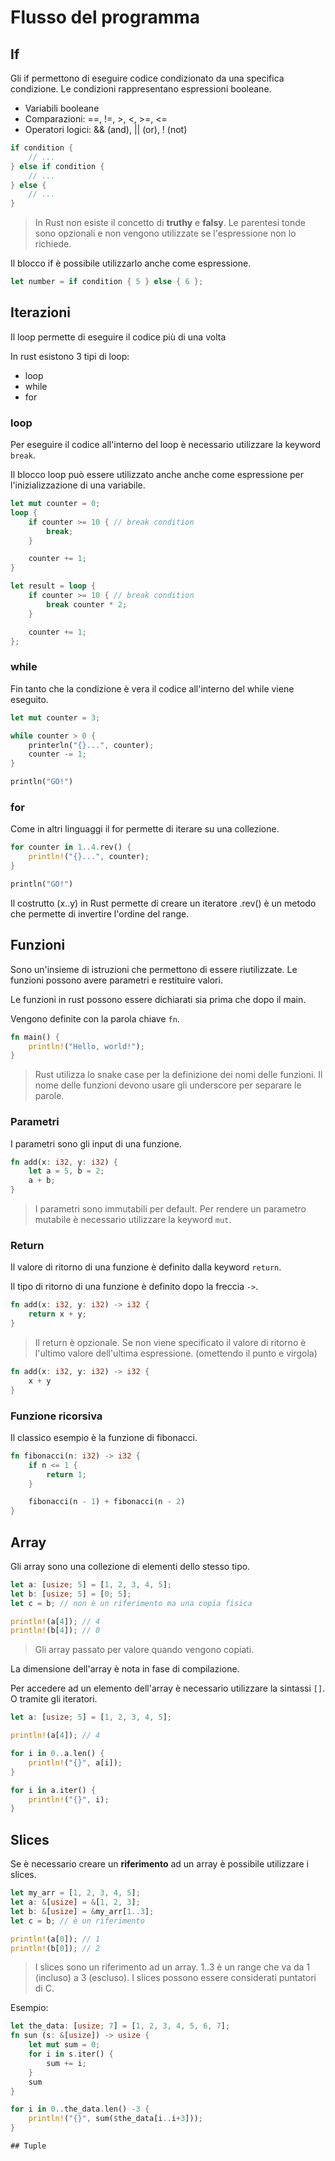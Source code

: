 # Flusso del programma

## If

Gli if permettono di eseguire codice condizionato da una specifica condizione.
Le condizioni rappresentano espressioni booleane.

- Variabili booleane
- Comparazioni: ==, !=, >, <, >=, <=
- Operatori logici: && (and), || (or), ! (not)

```rust
if condition {
    // ...
} else if condition {
    // ...
} else {
    // ...
}
```

> In Rust non esiste il concetto di **truthy** e **falsy**.
> Le parentesi tonde sono opzionali e non vengono utilizzate se l'espressione non lo richiede.

Il blocco if è possibile utilizzarlo anche come espressione.

```rust
let number = if condition { 5 } else { 6 };
```

## Iterazioni

Il loop permette di eseguire il codice più di una volta

In rust esistono 3 tipi di loop:

- loop
- while
- for

### loop

Per eseguire il codice all'interno del loop è necessario utilizzare la keyword `break`.

Il blocco loop può essere utilizzato anche anche come espressione per l'inizializzazione di una variabile.

```rust
let mut counter = 0;
loop {
    if counter >= 10 { // break condition
        break;
    }

    counter += 1;
}

let result = loop {
    if counter >= 10 { // break condition
        break counter * 2;
    }

    counter += 1;
};
```

### while

Fin tanto che la condizione è vera il codice all'interno del while viene eseguito.

```rust
let mut counter = 3;

while counter > 0 {
    printerln("{}...", counter);
    counter -= 1;
}

println("GO!")
```

### for

Come in altri linguaggi il for permette di iterare su una collezione.

```rust
for counter in 1..4.rev() {
    println!("{}...", counter);
}

println("GO!")
```

Il costrutto (x..y) in Rust permette di creare un iteratore
.rev() è un metodo che permette di invertire l'ordine del range.

## Funzioni

Sono un'insieme di istruzioni che permettono di essere riutilizzate. Le funzioni possono avere parametri e restituire valori.

Le funzioni in rust possono essere dichiarati sia prima che dopo il main.

Vengono definite con la parola chiave `fn`.

```rust
fn main() {
    println!("Hello, world!");
}
```

> Rust utilizza lo snake case per la definizione dei nomi delle funzioni.
> Il nome delle funzioni devono usare gli underscore per separare le parole.

### Parametri

I parametri sono gli input di una funzione.

```rust
fn add(x: i32, y: i32) {
    let a = 5, b = 2;
    a + b;
}
```

> I parametri sono immutabili per default.
> Per rendere un parametro mutabile è necessario utilizzare la keyword `mut`.

### Return

Il valore di ritorno di una funzione è definito dalla keyword `return`.

Il tipo di ritorno di una funzione è definito dopo la freccia `->`.

```rust
fn add(x: i32, y: i32) -> i32 {
    return x + y;
}
```

> Il return è opzionale.
> Se non viene specificato il valore di ritorno è l'ultimo valore dell'ultima espressione. (omettendo il punto e virgola)

```rust
fn add(x: i32, y: i32) -> i32 {
    x + y
}
```

### Funzione ricorsiva

Il classico esempio è la funzione di fibonacci.

```rust
fn fibonacci(n: i32) -> i32 {
    if n <= 1 {
        return 1;
    }

    fibonacci(n - 1) + fibonacci(n - 2)
}
```

## Array

Gli array sono una collezione di elementi dello stesso tipo.

```rust
let a: [usize; 5] = [1, 2, 3, 4, 5];
let b: [usize; 5] = [0; 5];
let c = b; // non è un riferimento ma una copia fisica

println!(a[4]); // 4
println!(b[4]); // 0
```

> Gli array passato per valore quando vengono copiati.

La dimensione dell'array è nota in fase di compilazione.

Per accedere ad un elemento dell'array è necessario utilizzare la sintassi `[]`. O tramite gli iteratori.

```rust
let a: [usize; 5] = [1, 2, 3, 4, 5];

println!(a[4]); // 4

for i in 0..a.len() {
    println!("{}", a[i]);
}

for i in a.iter() {
    println!("{}", i);
}
```

## Slices

Se è necessario creare un **riferimento** ad un array è possibile utilizzare i slices.

```rust
let my_arr = [1, 2, 3, 4, 5];
let a: &[usize] = &[1, 2, 3];
let b: &[usize] = &my_arr[1..3];
let c = b; // è un riferimento

println!(a[0]); // 1
println!(b[0]); // 2
```

> I slices sono un riferimento ad un array.
> 1..3 è un range che va da 1 (incluso) a 3 (escluso).
> I slices possono essere considerati puntatori di C.

Esempio:

```rust
let the_data: [usize; 7] = [1, 2, 3, 4, 5, 6, 7];
fn sun (s: &[usize]) -> usize {
    let mut sum = 0;
    for i in s.iter() {
        sum += i;
    }
    sum
}

for i in 0..the_data.len() -3 {
    println!("{}", sum($the_data[i..i+3]));
}

## Tuple
```
